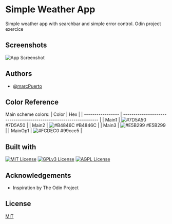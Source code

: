 
# Simple Weather App

Simple weather app with searchbar and simple error control. Odin project exercice


## Screenshots

![App Screenshot](https://i.imgur.com/eutayNs.png)

## Authors

- [@marcPuerto](https://github.com/MarcPuerto)

## Color Reference
Main scheme colors:
| Color             | Hex                                                                |
| ----------------- | ------------------------------------------------------------------ |
| Main1 | ![#7D5A50](https://via.placeholder.com/10/7D5A50?text=+) #7D5A50 |
| Main2 | ![#B4846C](https://via.placeholder.com/10/B4846C?text=+) #B4846C |
| Main3 | ![#E5B299](https://via.placeholder.com/10/E5B299?text=+) #E5B299 |
| MainOp1 | ![#FCDEC0](https://via.placeholder.com/10/99cce5?text=+) #99cce5 |

## Built with

[![MIT License](https://camo.githubusercontent.com/49fbb99f92674cc6825349b154b65aaf4064aec465d61e8e1f9fb99da3d922a1/68747470733a2f2f696d672e736869656c64732e696f2f62616467652f68746d6c352d2532334533344632362e7376673f7374796c653d666f722d7468652d6261646765266c6f676f3d68746d6c35266c6f676f436f6c6f723d7768697465)](https://choosealicense.com/licenses/mit/)
[![GPLv3 License](https://camo.githubusercontent.com/e6b67b27998fca3bccf4c0ee479fc8f9de09d91f389cccfbe6cb1e29c10cfbd7/68747470733a2f2f696d672e736869656c64732e696f2f62616467652f637373332d2532333135373242362e7376673f7374796c653d666f722d7468652d6261646765266c6f676f3d63737333266c6f676f436f6c6f723d7768697465)](https://opensource.org/licenses/)
[![AGPL License](https://camo.githubusercontent.com/aeddc848275a1ffce386dc81c04541654ca07b2c43bbb8ad251085c962672aea/68747470733a2f2f696d672e736869656c64732e696f2f62616467652f6a6176617363726970742d2532333332333333302e7376673f7374796c653d666f722d7468652d6261646765266c6f676f3d6a617661736372697074266c6f676f436f6c6f723d253233463744463145)](http://www.gnu.org/licenses/agpl-3.0)


## Acknowledgements

 - Inspiration by The Odin Project



## License

[MIT](https://choosealicense.com/licenses/mit/)

